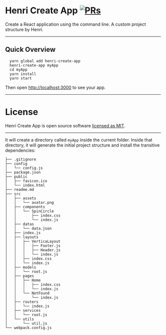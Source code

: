 # Henri Create App [![PRs](https://img.shields.io/badge/PRs-welcome-green.svg)](https://github.com/Henri-Zhang/henri-create-app/pulls)

Create a React application using the command line. A custom project structure by Henri.

---

## Quick Overview

```
  yarn global add henri-create-app
  henri-create-app myApp
  cd myApp
  yarn install
  yarn start
```

Then open [http://localhost:3000](http://localhost:3000) to see your app.

---

# License

Henri Create App is open source software [licensed as MIT](https://github.com/Henri-Zhang/henri-create-app/blob/master/LICENSE).

---

It will create a directory called `myApp` inside the current folder.
Inside that directory, it will generate the initial project structure and install the transitive dependencies:

```
├── .gitignore
├── config
│   └── config.js
├── package.json
├── public
│   ├── favicon.ico
│   └── index.html
├── readme.md
├── src
│   ├── assets
│   │   └── avatar.png
│   ├── components
│   │   └── SpinCircle
│   │       ├── index.css
│   │       └── index.js
│   ├── datas
│   │   └── data.json
│   ├── index.js
│   ├── layouts
│   │   ├── VerticaLayout
│   │   │   ├── Footer.js
│   │   │   ├── Header.js
│   │   │   └── index.js
│   │   ├── index.css
│   │   └── index.js
│   ├── models
│   │   └── root.js
│   ├── pages
│   │   ├── Home
│   │   │   ├── index.css
│   │   │   └── index.js
│   │   └── NotFound
│   │       └── index.js
│   ├── routers
│   │   └── index.js
│   ├── services
│   │   └── root.js
│   └── utils
│       └── util.js
└── webpack.config.js
```
